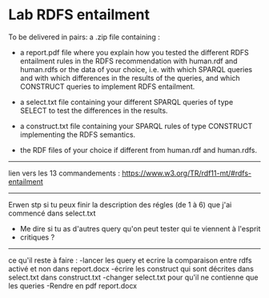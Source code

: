 # Lab RDFS entailment

To be delivered in pairs: a .zip file containing :

- a report.pdf file where you explain how you tested the different RDFS entailment rules in the RDFS recommendation with human.rdf and human.rdfs or the data of your choice, i.e. with which SPARQL queries and with which differences in the results of the queries, and which CONSTRUCT queries to implement RDFS entailment.

- a select.txt file containing your different SPARQL queries of type SELECT to test the differences in the results.

- a construct.txt file containing your SPARQL rules of type CONSTRUCT implementing the RDFS semantics.

- the RDF files of your choice if different from human.rdf and human.rdfs.

***

lien vers les 13 commandements : https://www.w3.org/TR/rdf11-mt/#rdfs-entailment

*** 
Erwen stp si tu peux finir la description des régles (de 1 à 6) que j'ai commencé dans select.txt
+ Me dire si tu as d'autres query qu'on peut tester qui te viennent à l'esprit
+ critiques ?
***
ce qu'il reste à faire : -lancer les query et ecrire la comparaison entre rdfs activé et non dans report.docx
-écrire les construct qui sont décrites dans select.txt dans construct.txt
-changer select.txt pour qu'il ne contienne que les queries
-Rendre en pdf report.docx


